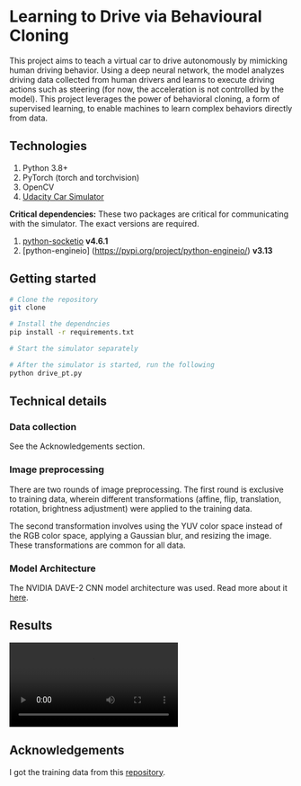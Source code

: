 # Learning to Drive via Behavioural Cloning

 This project aims to teach a virtual car to drive autonomously by mimicking human driving behavior. Using a deep neural network, the model analyzes driving data collected from human drivers and learns to execute driving actions such as steering (for now, the acceleration is not controlled by the model). This project leverages the power of behavioral cloning, a form of supervised learning, to enable machines to learn complex behaviors directly from data.

 ## Technologies

 1. Python 3.8+
 1. PyTorch (torch and torchvision)
 1. OpenCV
 1. [Udacity Car Simulator](https://github.com/udacity/self-driving-car-sim)

 **Critical dependencies:** These two packages are critical for communicating with the simulator. The exact versions are required.
 1. [python-socketio](https://python-socketio.readthedocs.io/en/stable/) **v4.6.1**
 1. [python-engineio] (https://pypi.org/project/python-engineio/) **v3.13** 

## Getting started

```bash
# Clone the repository
git clone 

# Install the dependncies
pip install -r requirements.txt

# Start the simulator separately

# After the simulator is started, run the following
python drive_pt.py
```

## Technical details

### Data collection

See the Acknowledgements section.

### Image preprocessing

There are two rounds of image preprocessing. The first round is exclusive to training data, wherein different transformations (affine, flip, translation, rotation, brightness adjustment) were applied to the training data. 

The second transformation involves using the YUV color space instead of the RGB color space, applying a Gaussian blur, and resizing the image. These transformations are common for all data.

### Model Architecture
The NVIDIA DAVE-2 CNN model architecture was used. Read more about it [here](https://developer.nvidia.com/blog/deep-learning-self-driving-cars/).

## Results

![video](https://github.com/aritrakar/behavioral-cloning-car/blob/master/demo.mp4)

## Acknowledgements

I got the training data from this [repository](https://github.com/rslim087a/track).
